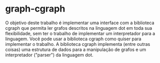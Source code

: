 # graph-cgraph
O objetivo deste trabalho é implementar uma interface com a biblioteca cgraph que permita ler grafos descritos na linguagem dot em toda sua flexibilidade, sem ter o trabalho de implementar um interpretador para a linguagem. Você pode usar a biblioteca cgraph como quiser para implementar o trabalho. A biblioteca cgraph implementa (entre outras coisas) uma estrutura de dados para a manipulação de grafos e um interpretador ("parser") da linguagem dot.
